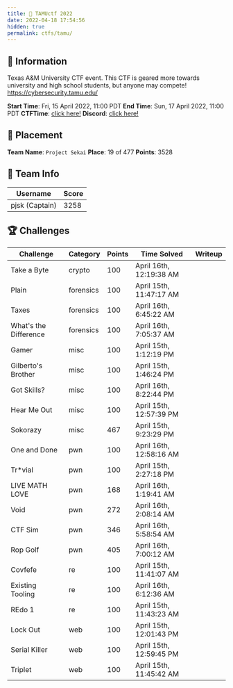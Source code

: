 ```yaml
---
title: 🤠 TAMUctf 2022
date: 2022-04-18 17:54:56
hidden: true
permalink: ctfs/tamu/
---
```

## 📜 Information
Texas A&M University CTF event.
This CTF is geared more towards university and high school students, but anyone may compete!
https://cybersecurity.tamu.edu/

**Start Time**: Fri, 15 April 2022, 11:00 PDT
**End Time**: Sun, 17 April 2022, 11:00 PDT
**CTFTime**: [click here!](https://ctftime.org/event/1557)
**Discord**: [click here!](https://discord.gg/8DFfzbnj)

## 🥇 Placement
**Team Name**: `Project Sekai`
**Place**: 19 of 477
**Points**: 3528

## 👥 Team Info
| Username       | Score |
| -------------- | ----- |
| pjsk (Captain) | 3258  |

## 🏆 Challenges
| Challenge             | Category  | Points | Time Solved             | Writeup |
| --------------------- | --------- | ------ | ----------------------- | ------- |
| Take a Byte           | crypto    | 100    | April 16th, 12:19:38 AM |         |
| Plain                 | forensics | 100    | April 15th, 11:47:17 AM |         |
| Taxes                 | forensics | 100    | April 16th, 6:45:22 AM  |         |
| What's the Difference | forensics | 100    | April 16th, 7:05:37 AM  |         |
| Gamer                 | misc      | 100    | April 15th, 1:12:19 PM  |         |
| Gilberto's Brother    | misc      | 100    | April 15th, 1:46:24 PM  |         |
| Got Skills?           | misc      | 100    | April 16th, 8:22:44 PM  |         |
| Hear Me Out           | misc      | 100    | April 15th, 12:57:39 PM |         |
| Sokorazy              | misc      | 467    | April 15th, 9:23:29 PM  |         |
| One and Done          | pwn       | 100    | April 16th, 12:58:16 AM |         |
| Tr\*vial              | pwn       | 100    | April 15th, 2:27:18 PM  |         |
| LIVE MATH LOVE        | pwn       | 168    | April 16th, 1:19:41 AM  |         |
| Void                  | pwn       | 272    | April 16th, 2:08:14 AM  |         |
| CTF Sim               | pwn       | 346    | April 16th, 5:58:54 AM  |         |
| Rop Golf              | pwn       | 405    | April 16th, 7:00:12 AM  |         |
| Covfefe               | re        | 100    | April 15th, 11:41:07 AM |         |
| Existing Tooling      | re        | 100    | April 16th, 6:12:36 AM  |         |
| REdo 1                | re        | 100    | April 15th, 11:43:23 AM |         |
| Lock Out              | web       | 100    | April 15th, 12:01:43 PM |         |
| Serial Killer         | web       | 100    | April 15th, 12:59:45 PM |         |
| Triplet               | web       | 100    | April 15th, 11:45:42 AM |         |